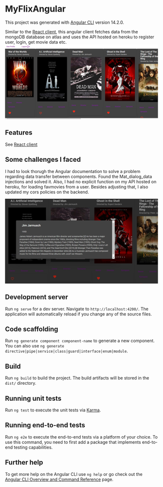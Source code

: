 # MyFlixAngular

This project was generated with [Angular CLI](https://github.com/angular/angular-cli) version 14.2.0.

Similar to the [React client](https://github.com/TBj93/myflix-client/tree/myflix-redux), this angular client fetches data from the mongoDB database on atlas and uses the API hosted on heroku to register user, login, get movie data etc. 
![img](https://github.com/TBj93/myFlix-Angular/blob/master/demo%20imgs/angular-demo.PNG?raw=true)


## Features

See [React client](https://github.com/TBj93/myflix-client/tree/myflix-redux)

## Some challenges I faced

I had to look thorugh the Angular documentation to solve a problem regarding data transfer between components. Found the Mat_dialog_data injections and solved it.
Also, I had no explicit function on my API hosted on heroku, for loading favmovies from a user. Besides adjusting that, I also updated my cors policies on the backend.

![img](https://github.com/TBj93/myFlix-Angular/blob/master/demo%20imgs/angular-demo2.PNG?raw=true)

## Development server

Run `ng serve` for a dev server. Navigate to `http://localhost:4200/`. The application will automatically reload if you change any of the source files.

## Code scaffolding

Run `ng generate component component-name` to generate a new component. You can also use `ng generate directive|pipe|service|class|guard|interface|enum|module`.

## Build

Run `ng build` to build the project. The build artifacts will be stored in the `dist/` directory.

## Running unit tests

Run `ng test` to execute the unit tests via [Karma](https://karma-runner.github.io).

## Running end-to-end tests

Run `ng e2e` to execute the end-to-end tests via a platform of your choice. To use this command, you need to first add a package that implements end-to-end testing capabilities.

## Further help

To get more help on the Angular CLI use `ng help` or go check out the [Angular CLI Overview and Command Reference](https://angular.io/cli) page.

